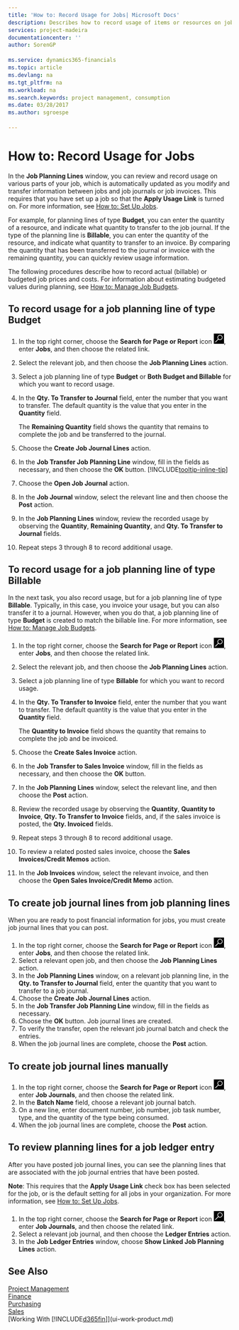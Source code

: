 ```yaml
---
title: 'How to: Record Usage for Jobs| Microsoft Docs'
description: Describes how to record usage of items or resources on jobs.
services: project-madeira
documentationcenter: ''
author: SorenGP

ms.service: dynamics365-financials
ms.topic: article
ms.devlang: na
ms.tgt_pltfrm: na
ms.workload: na
ms.search.keywords: project management, consumption
ms.date: 03/28/2017
ms.author: sgroespe

---
```

# How to: Record Usage for Jobs
In the **Job Planning Lines** window, you can review and record usage on various parts of your job, which is automatically updated as you modify and transfer information between jobs and job journals or job invoices. This requires that you have set up a job so that the **Apply Usage Link** is turned on. For more information, see [How to: Set Up Jobs](projects-how-setup-jobs.md).  

For example, for planning lines of type **Budget**, you can enter the quantity of a resource, and indicate what quantity to transfer to the job journal. If the type of the planning line is **Billable**, you can enter the quantity of the resource, and indicate what quantity to transfer to an invoice. By comparing the quantity that has been transferred to the journal or invoice with the remaining quantity, you can quickly review usage information.

The following procedures describe how to record actual (billable) or budgeted job prices and costs. For information about estimating budgeted values during planning, see [How to: Manage Job Budgets](projects-how-manage-budgets.md).

## To record usage for a job planning line of type Budget
1. In the top right corner, choose the **Search for Page or Report** icon ![Search for Page or Report](media/ui-search/search_small.png "Search for Page or Report icon"), enter **Jobs**, and then choose the related link.  
2. Select the relevant job, and then choose the **Job Planning Lines** action.
3. Select a job planning line of type **Budget** or **Both Budget and Billable** for which you want to record usage.
4. In the **Qty. To Transfer to Journal** field, enter the number that you want to transfer. The default quantity is the value that you enter in the **Quantity** field.

    The **Remaining Quantity** field shows the quantity that remains to complete the job and be transferred to the journal.  
5. Choose the **Create Job Journal Lines** action.
6. In the **Job Transfer Job Planning Line** window, fill in the fields as necessary, and then choose the **OK** button. [!INCLUDE[tooltip-inline-tip](includes/tooltip-inline-tip_md.md)]
7. Choose the **Open Job Journal** action.  
8. In the **Job Journal** window, select the relevant line and then choose the **Post** action.
9. In the **Job Planning Lines** window, review the recorded usage by observing the **Quantity**, **Remaining Quantity**, and **Qty. To Transfer to Journal** fields.  
10. Repeat steps 3 through 8 to record additional usage.  

## To record usage for a job planning line of type Billable
In the next task, you also record usage, but for a job planning line of type **Billable**. Typically, in this case, you invoice your usage, but you can also transfer it to a journal. However, when you do that, a job planning line of type **Budget** is created to match the billable line. For more information, see [How to: Manage Job Budgets](projects-how-manage-budgets.md).

1. In the top right corner, choose the **Search for Page or Report** icon ![Search for Page or Report](media/ui-search/search_small.png "Search for Page or Report icon"), enter **Jobs**, and then choose the related link.
2. Select the relevant job, and then choose the **Job Planning Lines** action.  
3. Select a job planning line of type **Billable** for which you want to record usage.
4. In the **Qty. To Transfer to Invoice** field, enter the number that you want to transfer. The default quantity is the value that you enter in the **Quantity** field.

    The **Quantity to Invoice** field shows the quantity that remains to complete the job and be invoiced.  
5. Choose the **Create Sales Invoice** action.
6. In the **Job Transfer to Sales Invoice** window, fill in the fields as necessary, and then choose the **OK** button.
7. In the **Job Planning Lines** window, select the relevant line, and then choose the **Post** action.
8. Review the recorded usage by observing the **Quantity**, **Quantity to Invoice**, **Qty. To Transfer to Invoice** fields, and, if the sales invoice is posted, the **Qty. Invoiced** fields.
9. Repeat steps 3 through 8 to record additional usage.  
10. To review a related posted sales invoice, choose the **Sales Invoices/Credit Memos** action.  
11. In the **Job Invoices** window, select the relevant invoice, and then choose the **Open Sales Invoice/Credit Memo** action.         

## To create job journal lines from job planning lines
When you are ready to post financial information for jobs, you must create job journal lines that you can post.

1. In the top right corner, choose the **Search for Page or Report** icon ![Search for Page or Report](media/ui-search/search_small.png "Search for Page or Report icon"), enter **Jobs**, and then choose the related link.  
2. Select a relevant open job, and then choose the **Job Planning Lines** action.  
3. In the **Job Planning Lines** window, on a relevant job planning line, in the **Qty. to Transfer to Journal** field, enter the quantity that you want to transfer to a job journal.  
4. Choose the **Create Job Journal Lines** action.
5. In the **Job Transfer Job Planning Line** window, fill in the fields as necessary.  
6. Choose the **OK** button. Job journal lines are created.
7. To verify the transfer, open the relevant job journal batch and check the entries.  
8. When the job journal lines are complete, choose the **Post** action.  

## To create job journal lines manually
1. In the top right corner, choose the **Search for Page or Report** icon ![Search for Page or Report](media/ui-search/search_small.png "Search for Page or Report icon"), enter **Job Journals**, and then choose the related link.  
2. In the **Batch Name** field, choose a relevant job journal batch.  
3. On a new line, enter document number, job number, job task number, type, and the quantity of the type being consumed.  
4. When the job journal lines are complete, choose the **Post** action.  

## To review planning lines for a job ledger entry
After you have posted job journal lines, you can see the planning lines that are associated with the job journal entries that have been posted.

**Note**: This requires that the **Apply Usage Link** check box has been selected for the job, or is the default setting for all jobs in your organization. For more information, see [How to: Set Up Jobs](projects-how-setup-jobs.md).  

1. In the top right corner, choose the **Search for Page or Report** icon ![Search for Page or Report](media/ui-search/search_small.png "Search for Page or Report icon"), enter **Job Journals**, and then choose the related link.  
2. Select a relevant job journal, and then choose the **Ledger Entries** action.  
3. In the **Job Ledger Entries** window, choose **Show Linked Job Planning Lines** action.

## See Also
[Project Management](projects-manage-projects.md)  
[Finance](finance.md)  
[Purchasing](purchasing-manage-purchasing.md)         
[Sales](sales-manage-sales.md)      
[Working With [!INCLUDE[d365fin](includes/d365fin_md.md)]](ui-work-product.md)  
